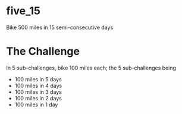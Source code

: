 # five_15
Bike 500 miles in 15 semi-consecutive days


# The Challenge
In 5 sub-challenges, bike 100 miles each; the 5 sub-challenges being

* 100 miles in 5 days
* 100 miles in 4 days
* 100 miles in 3 days
* 100 miles in 2 days
* 100 miles in 1 day
